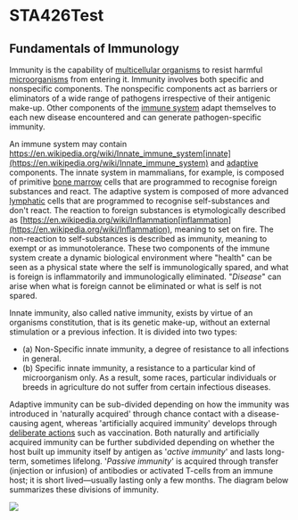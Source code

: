 # STA426Test
## Fundamentals of Immunology

Immunity is the capability of [multicellular organisms](https://en.wikipedia.org/wiki/Multicellular_organism) to resist harmful [microorganisms](https://en.wikipedia.org/wiki/Microorganism) from entering it. Immunity involves both specific and nonspecific components. The nonspecific components act as barriers or eliminators of a wide range of pathogens irrespective of their antigenic make-up. Other components of the [immune system](https://en.wikipedia.org/wiki/Immune_system) adapt themselves to each new disease encountered and can generate pathogen-specific immunity.

An immune system may contain https://en.wikipedia.org/wiki/Innate_immune_system[innate](https://en.wikipedia.org/wiki/Innate_immune_system) and [adaptive](https://en.wikipedia.org/wiki/Adaptive_immune_system) components. The innate system in mammalians, for example, is composed of primitive [bone marrow](https://en.wikipedia.org/wiki/Bone_marrow) cells that are programmed to recognise foreign substances and react. The adaptive system is composed of more advanced [lymphatic](https://en.wikipedia.org/wiki/Lymphocyte) cells that are programmed to recognise self-substances and don't react. The reaction to foreign substances is etymologically described as [https://en.wikipedia.org/wiki/Inflammation[inflammation](https://en.wikipedia.org/wiki/Inflammation), meaning to set on fire. The non-reaction to self-substances is described as immunity, meaning to exempt or as immunotolerance. These two components of the immune system create a dynamic biological environment where "health" can be seen as a physical state where the self is immunologically spared, and what is foreign is inflammatorily and immunologically eliminated. "_Disease_" can arise when what is foreign cannot be eliminated or what is self is not spared.

Innate immunity, also called native immunity, exists by virtue of an organisms constitution, that is its genetic make-up, without an external stimulation or a previous infection. It is divided into two types: 
* (a) Non-Specific innate immunity, a degree of resistance to all infections in general. 
* (b) Specific innate immunity, a resistance to a particular kind of microorganism only. As a result, some races, particular individuals or breeds in agriculture do not suffer from certain infectious diseases.

Adaptive immunity can be sub-divided depending on how the immunity was introduced in 'naturally acquired' through chance contact with a disease-causing agent, whereas 'artificially acquired immunity' develops through [deliberate actions](https://en.wikipedia.org/wiki/Artificial_induction_of_immunity) such as vaccination. Both naturally and artificially acquired immunity can be further subdivided depending on whether the host built up immunity itself by antigen as '_active immunity_' and lasts long-term, sometimes lifelong. '_Passive immunity_' is acquired through transfer (injection or infusion) of antibodies or activated T-cells from an immune host; it is short lived—usually lasting only a few months. The diagram below summarizes these divisions of immunity.

![](images/immunology.png)
